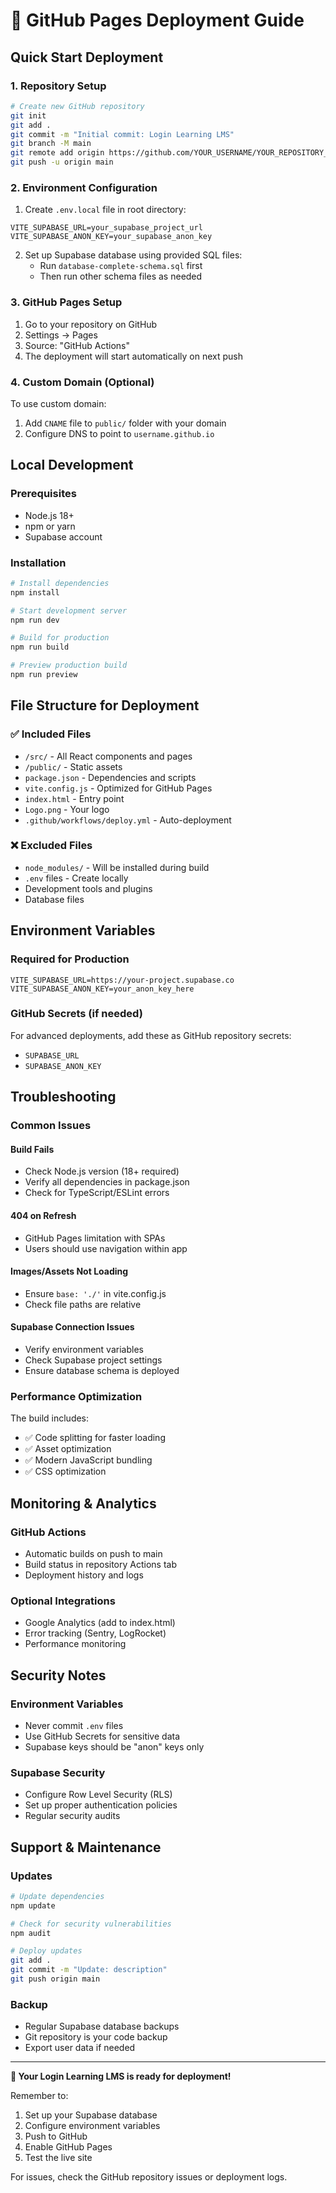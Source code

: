 # 🚀 GitHub Pages Deployment Guide

## Quick Start Deployment

### 1. Repository Setup
```bash
# Create new GitHub repository
git init
git add .
git commit -m "Initial commit: Login Learning LMS"
git branch -M main
git remote add origin https://github.com/YOUR_USERNAME/YOUR_REPOSITORY_NAME.git
git push -u origin main
```

### 2. Environment Configuration
1. Create `.env.local` file in root directory:
```env
VITE_SUPABASE_URL=your_supabase_project_url
VITE_SUPABASE_ANON_KEY=your_supabase_anon_key
```

2. Set up Supabase database using provided SQL files:
   - Run `database-complete-schema.sql` first
   - Then run other schema files as needed

### 3. GitHub Pages Setup
1. Go to your repository on GitHub
2. Settings → Pages
3. Source: "GitHub Actions"
4. The deployment will start automatically on next push

### 4. Custom Domain (Optional)
To use custom domain:
1. Add `CNAME` file to `public/` folder with your domain
2. Configure DNS to point to `username.github.io`

## Local Development

### Prerequisites
- Node.js 18+
- npm or yarn
- Supabase account

### Installation
```bash
# Install dependencies
npm install

# Start development server
npm run dev

# Build for production
npm run build

# Preview production build
npm run preview
```

## File Structure for Deployment

### ✅ Included Files
- `/src/` - All React components and pages
- `/public/` - Static assets
- `package.json` - Dependencies and scripts
- `vite.config.js` - Optimized for GitHub Pages
- `index.html` - Entry point
- `Logo.png` - Your logo
- `.github/workflows/deploy.yml` - Auto-deployment

### ❌ Excluded Files
- `node_modules/` - Will be installed during build
- `.env` files - Create locally
- Development tools and plugins
- Database files

## Environment Variables

### Required for Production
```env
VITE_SUPABASE_URL=https://your-project.supabase.co
VITE_SUPABASE_ANON_KEY=your_anon_key_here
```

### GitHub Secrets (if needed)
For advanced deployments, add these as GitHub repository secrets:
- `SUPABASE_URL`
- `SUPABASE_ANON_KEY`

## Troubleshooting

### Common Issues

#### Build Fails
- Check Node.js version (18+ required)
- Verify all dependencies in package.json
- Check for TypeScript/ESLint errors

#### 404 on Refresh
- GitHub Pages limitation with SPAs
- Users should use navigation within app

#### Images/Assets Not Loading
- Ensure `base: './'` in vite.config.js
- Check file paths are relative

#### Supabase Connection Issues
- Verify environment variables
- Check Supabase project settings
- Ensure database schema is deployed

### Performance Optimization
The build includes:
- ✅ Code splitting for faster loading
- ✅ Asset optimization
- ✅ Modern JavaScript bundling
- ✅ CSS optimization

## Monitoring & Analytics

### GitHub Actions
- Automatic builds on push to main
- Build status in repository Actions tab
- Deployment history and logs

### Optional Integrations
- Google Analytics (add to index.html)
- Error tracking (Sentry, LogRocket)
- Performance monitoring

## Security Notes

### Environment Variables
- Never commit `.env` files
- Use GitHub Secrets for sensitive data
- Supabase keys should be "anon" keys only

### Supabase Security
- Configure Row Level Security (RLS)
- Set up proper authentication policies
- Regular security audits

## Support & Maintenance

### Updates
```bash
# Update dependencies
npm update

# Check for security vulnerabilities
npm audit

# Deploy updates
git add .
git commit -m "Update: description"
git push origin main
```

### Backup
- Regular Supabase database backups
- Git repository is your code backup
- Export user data if needed

---

**🎉 Your Login Learning LMS is ready for deployment!**

Remember to:
1. Set up your Supabase database
2. Configure environment variables  
3. Push to GitHub
4. Enable GitHub Pages
5. Test the live site

For issues, check the GitHub repository issues or deployment logs.